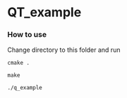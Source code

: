 # QT_example


### How to use
Change directory to this folder and run 

`cmake .`

`make`

`./q_example`